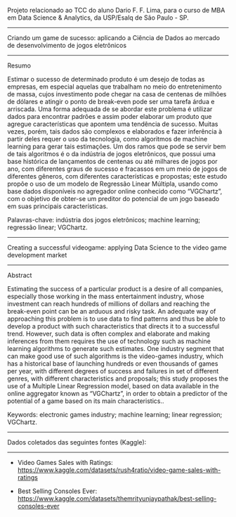 Projeto relacionado ao TCC do aluno Dario F. F. Lima,
para o curso de MBA em Data Science & Analytics,
da USP/Esalq de São Paulo - SP.

***********************************************************************************************************
Criando um game de sucesso: aplicando a Ciência de Dados ao mercado de desenvolvimento de jogos eletrônicos
***********************************************************************************************************

Resumo

Estimar o sucesso de determinado produto é um desejo de todas as empresas, em especial aquelas que trabalham no meio do entretenimento de massa, cujos investimento pode chegar na casa de centenas de milhões de dólares e atingir o ponto de break-even pode ser uma tarefa árdua e arriscada. Uma forma adequada de se abordar este problema é utilizar dados para encontrar padrões e assim poder elaborar um produto que agregue características que apontem uma tendência de sucesso. Muitas vezes, porém, tais dados são complexos e elaborados e fazer inferência à partir deles requer o uso da tecnologia, como algoritmos de machine learning para gerar tais estimações. Um dos ramos que pode se servir bem de tais algoritmos é o da indústria de jogos eletrônicos, que possui uma base histórica de lançamentos de centenas ou até milhares de jogos por ano, com diferentes graus de sucesso e fracassos em um meio de jogos de diferentes gêneros, com diferentes características e propostas; este estudo propõe o uso de um modelo de Regressão Linear Múltipla, usando como base dados disponíveis no agregador online conhecido como “VGChartz”, com o objetivo de obter-se um preditor do potencial de um jogo baseado em suas principais características.

Palavras-chave: indústria dos jogos eletrônicos; machine learning; regressão linear; VGChartz.

*******************************************************************************************
Creating a successful videogame: applying Data Science to the video game development market
*******************************************************************************************

Abstract

Estimating the success of a particular product is a desire of all companies, especially those working in the mass entertainment industry, whose investment can reach hundreds of millions of dollars and reaching the break-even point can be an arduous and risky task. An adequate way of approaching this problem is to use data to find patterns and thus be able to develop a product with such characteristics that directs it to a successful trend. However, such data is often complex and elaborate and making inferences from them requires the use of technology such as machine learning algorithms to generate such estimates. One industry segment that can make good use of such algorithms is the video-games industry, which has a historical base of launching hundreds or even thousands of games per year, with different degrees of success and failures in set of different genres, with different characteristics and proposals; this study proposes the use of a Multiple Linear Regression model, based on data available in the online aggregator known as “VGChartz”, in order to obtain a predictor of the potential of a game based on its main characteristics..

Keywords: electronic games industry; machine learning; linear regression; VGChartz.

**********************************************
Dados coletados das seguintes fontes (Kaggle):
**********************************************

- Video Games Sales with Ratings:
https://www.kaggle.com/datasets/rush4ratio/video-game-sales-with-ratings

- Best Selling Consoles Ever:
https://www.kaggle.com/datasets/themrityunjaypathak/best-selling-consoles-ever

